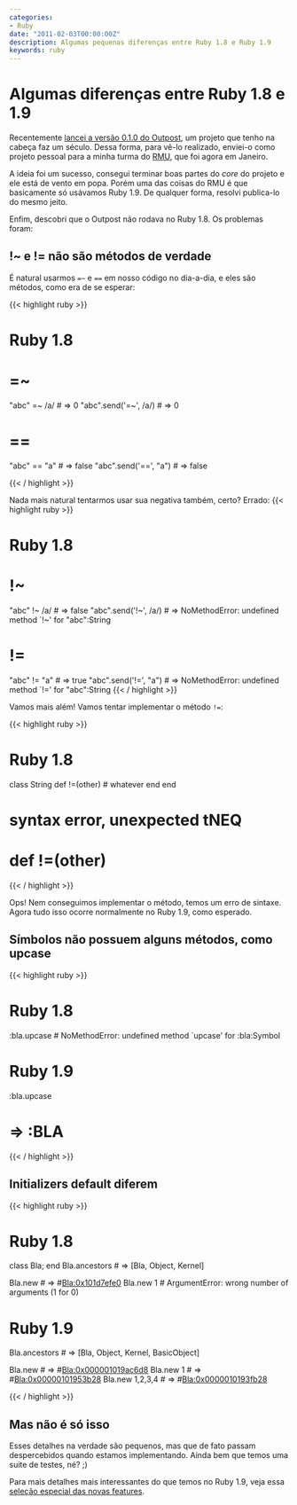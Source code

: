 ```yaml
---
categories:
- Ruby
date: "2011-02-03T00:00:00Z"
description: Algumas pequenas diferenças entre Ruby 1.8 e Ruby 1.9
keywords: ruby
---
```


# Algumas diferenças entre Ruby 1.8 e 1.9

Recentemente [lancei a versão 0.1.0 do
Outpost](http://blog.plataformatec.com.br/2011/02/outpost-v0-1-0-is-released/),
um projeto que tenho na cabeça faz um século. Dessa forma, para vê-lo
realizado, enviei-o como projeto pessoal para a minha turma do
[RMU](http://university.rubymendicant.com), que foi agora em Janeiro.

A ideia foi um sucesso, consegui terminar boas partes do _core_ do projeto
e ele está de vento em popa. Porém uma das coisas do RMU é que basicamente só
usávamos Ruby 1.9. De qualquer forma, resolvi publica-lo do mesmo jeito.

Enfim, descobri que o Outpost não rodava no Ruby 1.8. Os problemas foram:

## !~ e != não são métodos de verdade

É natural usarmos <code>=~</code> e <code>==</code> em nosso código no
dia-a-dia, e eles são métodos, como era de se esperar:

{{< highlight ruby >}}

# Ruby 1.8

# =~
"abc" =~ /a/ # => 0
"abc".send('=~', /a/) # => 0


# ==
"abc" == "a" # => false
"abc".send('==', "a") # => false

{{< / highlight >}}

Nada mais natural tentarmos usar sua negativa também, certo? Errado:
{{< highlight ruby >}}

# Ruby 1.8

# !~
"abc" !~ /a/ # => false
"abc".send('!~', /a/) # => NoMethodError: undefined method `!~' for "abc":String

# !=

"abc" != "a" # => true
"abc".send('!=', "a") # => NoMethodError: undefined method `!=' for "abc":String
{{< / highlight >}}

Vamos mais além! Vamos tentar implementar o método <code>!=</code>:

{{< highlight ruby >}}

# Ruby 1.8

class String
  def !=(other)
    # whatever
  end
end
# syntax error, unexpected tNEQ
#  def !=(other)

{{< / highlight >}}

Ops! Nem conseguimos implementar o método, temos um erro de sintaxe.
Agora tudo isso ocorre normalmente no Ruby 1.9, como esperado.


## Símbolos não possuem alguns métodos, como upcase

{{< highlight ruby >}}

# Ruby 1.8

:bla.upcase        # NoMethodError: undefined method `upcase' for :bla:Symbol

# Ruby 1.9

:bla.upcase
# => :BLA 

{{< / highlight >}}

## Initializers default diferem

{{< highlight ruby >}}

# Ruby 1.8
class Bla; end
Bla.ancestors    # => [Bla, Object, Kernel]

Bla.new          # => #<Bla:0x101d7efe0> 
Bla.new 1        # ArgumentError: wrong number of arguments (1 for 0)

# Ruby 1.9

Bla.ancestors    # => [Bla, Object, Kernel, BasicObject]

Bla.new          # => #<Bla:0x000001019ac6d8>
Bla.new 1        # => #<Bla:0x00000101953b28>
Bla.new 1,2,3,4  # => #<Bla:0x0000010193fb28>

{{< / highlight >}}

## Mas não é só isso

Esses detalhes na verdade são pequenos, mas que de fato passam despercebidos
quando estamos implementando. Ainda bem que temos uma suite de testes, né? ;)

Para mais detalhes mais interessantes do que temos no Ruby 1.9, veja essa
[seleção especial das novas features](http://blog.mostof.it/ruby-1.9-changes-cherry-picked).
